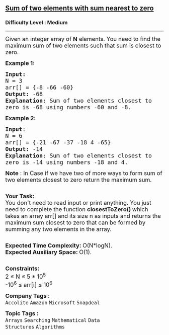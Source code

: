<h2><a href="https://practice.geeksforgeeks.org/problems/two-numbers-with-sum-closest-to-zero1737/1?page=4&difficulty[]=1&category[]=Arrays&category[]=Strings&sortBy=submissions">Sum of two elements with sum nearest to zero</a></h2><h3>Difficulty Level : Medium</h3><hr><div class="problems_problem_content__Xm_eO"><p><span style="font-size:18px">Given an integer array&nbsp;of&nbsp;<strong>N</strong>&nbsp;elements. You need to find the maximum sum of two elements such that sum is closest to zero.</span></p>

<p><span style="font-size:18px"><strong>Example 1:</strong></span></p>

<pre><span style="font-size:18px"><strong>Input:</strong>
N = 3
arr[] = {-8 -66 -60}
<strong>Output:</strong> -68
<strong>Explanation</strong>: Sum of two elements closest to 
zero is -68 using numbers -60 and -8.
</span></pre>

<p><span style="font-size:18px"><strong>Example 2:</strong></span></p>

<pre><span style="font-size:18px"><strong>Input</strong>: 
N = 6
arr[] = {-21 -67 -37 -18 4 -65}
<strong>Output:</strong> -14
<strong>Explanation</strong>: Sum of two elements closest to
zero is -14 using numbers -18 and 4.</span></pre>

<p><span style="font-size:18px"><strong>Note</strong> : In Case if we have two of more ways to form sum of two elements closest to zero return the maximum sum.</span></p>

<p><br>
<span style="font-size:18px"><strong>Your Task:</strong><br>
You don't need to read input or print anything. You just need to complete the function&nbsp;<strong>closestToZero()&nbsp;</strong>which takes an array arr[] and its size n as inputs and returns&nbsp;the maximum sum closest to zero that can be formed by summing any two elements in the array.</span></p>

<p><br>
<span style="font-size:18px"><strong>Expected Time Complexity:&nbsp;</strong>O(N*logN).<br>
<strong>Expected Auxiliary Space:&nbsp;</strong>O(1).</span></p>

<p><br>
<span style="font-size:18px"><strong>Constraints:</strong><br>
2 ≤ N ≤&nbsp;5 *&nbsp;10<sup>5</sup><br>
-10<sup>6</sup> ≤ arr[i] ≤ 10<sup>6</sup></span></p>
</div><p><span style=font-size:18px><strong>Company Tags : </strong><br><code>Accolite</code>&nbsp;<code>Amazon</code>&nbsp;<code>Microsoft</code>&nbsp;<code>Snapdeal</code>&nbsp;<br><p><span style=font-size:18px><strong>Topic Tags : </strong><br><code>Arrays</code>&nbsp;<code>Searching</code>&nbsp;<code>Mathematical</code>&nbsp;<code>Data Structures</code>&nbsp;<code>Algorithms</code>&nbsp;